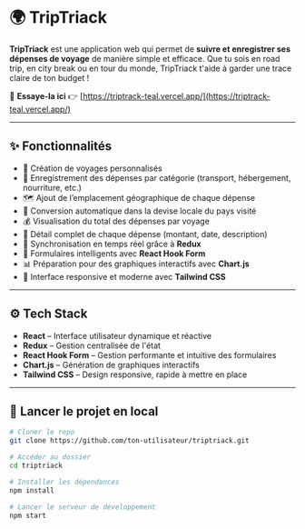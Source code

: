# 🌍 TripTriack

**TripTriack** est une application web qui permet de **suivre et enregistrer ses dépenses de voyage** de manière simple et efficace. Que tu sois en road trip, en city break ou en tour du monde, TripTriack t'aide à garder une trace claire de ton budget !

🧭 **Essaye-la ici** 👉 [https://triptrack-teal.vercel.app/](https://triptrack-teal.vercel.app/)

---

## ✨ Fonctionnalités

- 🧳 Création de voyages personnalisés
- 📌 Enregistrement des dépenses par catégorie (transport, hébergement, nourriture, etc.)
- 🗺️ Ajout de l’emplacement géographique de chaque dépense
- 💱 Conversion automatique dans la devise locale du pays visité
- 💰 Visualisation du total des dépenses par voyage
- 🧾 Détail complet de chaque dépense (montant, date, description)
- 🔄 Synchronisation en temps réel grâce à **Redux**
- 🧠 Formulaires intelligents avec **React Hook Form**
- 📊 Préparation pour des graphiques interactifs avec **Chart.js**
- 📱 Interface responsive et moderne avec **Tailwind CSS**

---

## ⚙️ Tech Stack

- **React** – Interface utilisateur dynamique et réactive  
- **Redux** – Gestion centralisée de l'état  
- **React Hook Form** – Gestion performante et intuitive des formulaires  
- **Chart.js** – Génération de graphiques interactifs  
- **Tailwind CSS** – Design responsive, rapide à mettre en place  

---

## 🚀 Lancer le projet en local

```bash
# Cloner le repo
git clone https://github.com/ton-utilisateur/triptriack.git

# Accéder au dossier
cd triptriack

# Installer les dépendances
npm install

# Lancer le serveur de développement
npm start
